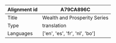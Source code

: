 |Alignment id | A79CA896C
| --- | --- 
|Title | Wealth and Prosperity Series 
|Type | translation
|Languages | ['en', 'es', 'fr', 'nl', 'bo']